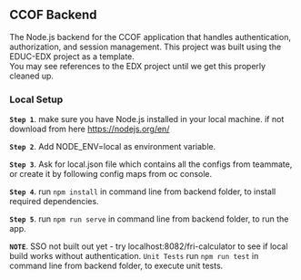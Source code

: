 ## CCOF Backend
The Node.js backend for the CCOF application that handles authentication, authorization, and session management.
This project was built using the EDUC-EDX project as a template.  
You may see references to the EDX project until we  get this properly cleaned up.

### Local Setup
 **`Step 1`**. make sure you have Node.js installed in your local machine. if not download from here https://nodejs.org/en/ 
 
 **`Step 2`**. Add NODE_ENV=local as environment variable.
 
 **`Step 3`**. Ask for local.json file which contains all the configs from teammate, or create it by following config maps from oc console.
 
 **`Step 4`**. run `npm install` in command line from backend folder, to install required dependencies.
 
 **`Step 5`**. run `npm run serve` in command line from backend folder, to run the app.

 **`NOTE`**. SSO not built out yet - try localhost:8082/fri-calculator to see if local build works without authentication.
`Unit Tests`
    run `npm run test` in command line from backend folder, to execute unit tests.

